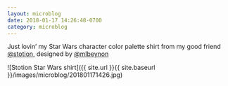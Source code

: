 ```yaml
---
layout: microblog
date: 2018-01-17 14:26:48-0700
category: microblog
---
```

Just lovin’ my Star Wars character color palette shirt from my good friend [@stotion](https://twitter.com/stotion), designed by [@mlbeynon](https://twitter.com/mlbeynon)

![Stotion Star Wars shirt]({{ site.url }}{{ site.baseurl }}/images/microblog/201801171426.jpg)
